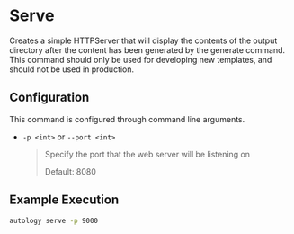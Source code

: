 # Serve

Creates a simple HTTPServer that will display the contents of the output directory after the content has been generated
by the generate command.  This command should only be used for developing new templates, and should not be used in 
production.

## Configuration

This command is configured through command line arguments.

- `-p <int>` or `--port <int>`

  > Specify the port that the web server will be listening on
  >
  > Default: 8080
  
## Example Execution

```bash
autology serve -p 9000
```
